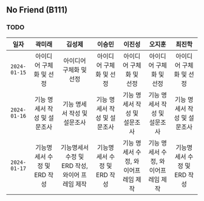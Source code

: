 ## No Friend (B111)

### TODO

|     일자     |            곽미래            |                     김성제                      |            이승민            |               이진성                |               오지훈                |            최진학            |
| :----------: | :--------------------------: | :---------------------------------------------: | :--------------------------: | :---------------------------------: | :---------------------------------: | :--------------------------: |
| `2024-01-15` |   아이디어 구체화 및 선정    |             아이디어 구체화 및 선정             |   아이디어 구체화 및 선정    |       아이디어 구체화 및 선정       |       아이디어 구체화 및 선정       |   아이디어 구체화 및 선정    |
| `2024-01-16` | 기능 명세서 작성 및 설문조사 |          기능 명세서 작성 및 설문조사           | 기능 명세서 작성 및 설문조사 |    기능 명세서 작성 및 설문조사     |    기능 명세서 작성 및 설문조사     | 기능 명세서 작성 및 설문조사 |
| `2024-01-17` | 기능명세서 수정 및 ERD 작성  | 기능명세서 수정 및 ERD 작성, 와이어 프레임 제작 | 기능명세서 수정 및 ERD 작성  | 기능 명세서 수정, 와이어프레임 제작 | 기능 명세서 수정, 와이어프레임 제작 | 기능명세서 수정 및 ERD 작성  |
